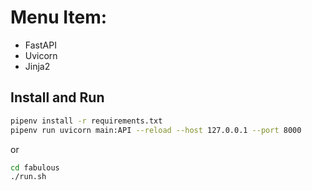 # Menu Item: 
 - FastAPI
 - Uvicorn
 - Jinja2

## Install and Run
```bash
pipenv install -r requirements.txt
pipenv run uvicorn main:API --reload --host 127.0.0.1 --port 8000
```
or 
```bash
cd fabulous
./run.sh
```
